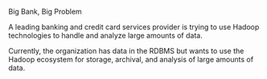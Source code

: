 Big Bank, Big Problem

A leading banking and credit card services provider is trying to use Hadoop
technologies to handle and analyze large amounts of data.

Currently, the organization has data in the RDBMS but wants to use the
Hadoop ecosystem for storage, archival, and analysis of large amounts of
data.


